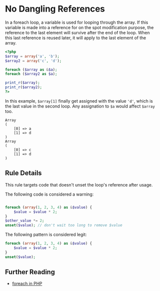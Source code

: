 <!-- Potential Errors -->
# No Dangling References

In a foreach loop, a variable is used for looping through the array. If this variable is made into a reference for on the spot modification purpose, the reference to the last element will survive after the end of the loop. When this last reference is reused later, it will apply to the last element of the array. 

```php
<?php
$array = array('a', 'b');
$array2 = array('c', 'd');

foreach ($array as &$a);
foreach ($array2 as $a);

print_r($array);
print_r($array2);
?>
```

In this example, `$array[1]` finally get assigned with the value `'d'`, which is the last value in the second loop. Any assignation to `$a` would affect `$array` too.

```
Array
(
    [0] => a
    [1] => d
)
Array
(
    [0] => c
    [1] => d
)
```

## Rule Details

This rule targets code that doesn't unset the loop's reference after usage. 

The following code is considered a warning:

```php

foreach (array(1, 2, 3, 4) as &$value) {
    $value = $value * 2;
}
$other_value *= 2;
unset($value); // don't wait too long to remove $value
```


The following pattern is considered legit:

```php
foreach (array(1, 2, 3, 4) as &$value) {
    $value = $value * 2;
}
unset($value);
```

<!--
## When Not To Use It

-->

## Further Reading

* [foreach in PHP](http://php.net/manual/en/control-structures.foreach.php)